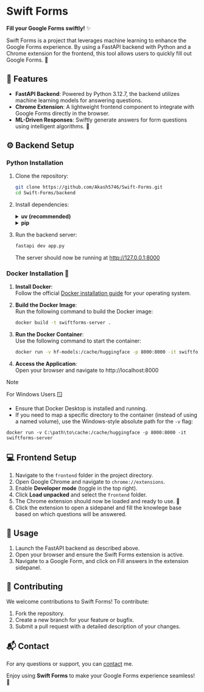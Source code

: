 # Swift Forms

**Fill your Google Forms swiftly!** ✨

Swift Forms is a project that leverages machine learning to enhance the Google Forms experience. By using a FastAPI backend with Python and a Chrome extension for the frontend, this tool allows users to quickly fill out Google Forms. 📝

## 🌟 Features

- **FastAPI Backend**: Powered by Python 3.12.7, the backend utilizes machine learning models for answering questions.
- **Chrome Extension**: A lightweight frontend component to integrate with Google Forms directly in the browser.
- **ML-Driven Responses**: Swiftly generate answers for form questions using intelligent algorithms. 🤖

## ⚙️ Backend Setup

### Python Installation

1. Clone the repository:

   ```bash
   git clone https://github.com/Akash5746/Swift-Forms.git
   cd Swift-Forms/backend
   ```

2. Install dependencies:

   <details>
   <summary><strong>uv (recommended)</strong></summary>

   You can install uv from [here](https://docs.astral.sh/uv/getting-started/installation/)

   ```bash
   uv sync

   source .venv/bin/activate  # For Unix/MacOS
   .venv\Scripts\activate   # For Windows
   ```

   </details>

   <details>
   <summary><strong>pip</strong></summary>
   Make sure you have python 3.12 installed      

   ```bash
   python3 -m venv .venv
   source .venv/bin/activate  # For Unix/MacOS
   .venv\Scripts\activate   # For Windows

   pip install -r requirements.txt
   ```
   
   </details>

3. Run the backend server:
   ```bash
   fastapi dev app.py
   ```
   The server should now be running at http://127.0.0.1:8000

### Docker Installation 🐳

1. **Install Docker**:  
   Follow the official [Docker installation guide](https://docs.docker.com/get-docker/) for your operating system.

2. **Build the Docker Image**:  
   Run the following command to build the Docker image:
   ```bash
   docker build -t swiftforms-server .
   ```

3. **Run the Docker Container**:  
   Use the following command to start the container:
   ```bash
   docker run -v hf-models:/cache/huggingface -p 8000:8000 -it swiftforms-server
   ```

4. **Access the Application**:  
   Open your browser and navigate to http://localhost:8000

> [!NOTE] 
> For Windows Users 🪟
> - Ensure that Docker Desktop is installed and running.
> - If you need to map a specific directory to the container (instead of using a named volume), use the Windows-style absolute path for the `-v` flag:
> ```
> docker run -v C:\path\to\cache:/cache/huggingface -p 8000:8000 -it swiftforms-server
> ```

## 💻 Frontend Setup

1. Navigate to the `frontend` folder in the project directory.
2. Open Google Chrome and navigate to `chrome://extensions`.
3. Enable **Developer mode** (toggle in the top right).
4. Click **Load unpacked** and select the `frontend` folder.
5. The Chrome extension should now be loaded and ready to use. 🎉
6. Click the extension to open a sidepanel and fill the knowlege base based on which questions will be answered.

## 📖 Usage

1. Launch the FastAPI backend as described above.
2. Open your browser and ensure the Swift Forms extension is active.
3. Navigate to a Google Form, and click on Fill answers in the extension sidepanel.

## 🤝 Contributing

We welcome contributions to Swift Forms! To contribute:

1. Fork the repository.
2. Create a new branch for your feature or bugfix.
3. Submit a pull request with a detailed description of your changes.

## 📬 Contact

For any questions or support, you can [contact](mailto:vlsharma713@gmail.com) me.

Enjoy using **Swift Forms** to make your Google Forms experience seamless! 🚀
